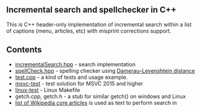 ## Incremental search and spellchecker in C++

This is C++ header-only implementation of incremental search within a list of captions (menu, articles, etc) with misprint corrections support. 

## Contents

 * [incrementalSearch.hpp](incrementalSearch.hpp) - search implementation
 * [spellCheck.hpp](spellCheck.hpp) - spelling checker using [Damerau–Levenshtein distance](https://en.wikipedia.org/wiki/Damerau%E2%80%93Levenshtein_distance)
 * [test.cpp](test.cpp) - a kind of tests and usage example.
 * [msvc-test](msvc-test) - test solution for MSVC 2015 and higher
 * [linux-test](linux-test) - Linux Makefile
 * getch.cpp, getch.h - a stub for similar getch() on windows and Linux
 * [list of Wikipedia core articles](https://github.com/victor-istomin/incrementalSpellcheck/blob/master/incrementalSpellcheck/wikipedia.txt) is used as text to perform search in
